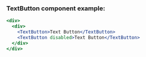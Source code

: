 ### TextButton component example:

```jsx
<div>
  <div>
    <TextButton>Text Button</TextButton>
    <TextButton disabled>Text Button</TextButton>
  </div>
</div>
```

